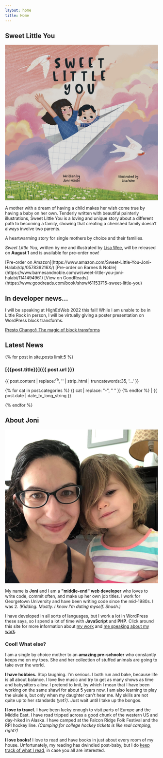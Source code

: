 ```yaml
---
layout: home
title: Home
---
```


<section markdown="1" class="book-section has-background book-green remove-top-margin" aria-label="Book">

## Sweet Little You

<div markdown="1" class="book-section-cover">

[![Book cover of Sweet Little You featuring a mom and baby flying in a paper airplane](/assets/images/sweet-little-you-cover.jpg)](/book)

</div>

<div markdown="1" class="book-section-text">

A mother with a dream of having a child makes her wish come true by having a baby on her own. Tenderly written with beautiful painterly illustrations, Sweet Little You is a loving and unique story about a different path to becoming a family, showing that creating a cherished family doesn’t always involve two parents.

A heartwarming story for single mothers by choice and their families.

*Sweet Little You*, written by me and illustrated by [Lisa Wee](https://www.lisawee12.com/), will be released on **August 1** and is available for pre-order now!

</div>

<div class="book-section-buttons" markdown="1">
[Pre-order on Amazon](https://www.amazon.com/Sweet-Little-You-Joni-Halabi/dp/057839216X/) [Pre-order on Barnes & Noble](https://www.barnesandnoble.com/w/sweet-little-you-joni-halabi/1141494961) [View on GoodReads](https://www.goodreads.com/book/show/61153715-sweet-little-you)
</div>

</section>


<section markdown="1" class="has-background copper-dark button-links" aria-label="Speaking">

## In developer news...

I will be speaking at HighEdWeb 2022 this fall! While I am unable to be in Little Rock in person, I will be virtually giving a poster presentation on WordPress block transforms.

[Presto Chango!: The magic of block transforms](https://events.highedweb.org/heweb22/session/901722/presto-chango-the-magic-of-block-transforms)

</section>


<section markdown="1" aria-label="Articles">

## Latest News

{% for post in site.posts limit:5 %}

<article markdown="1" class="latest-post {{post.categories.first}}" aria-label="{{post.title}}">

### [{{post.title}}]({{ post.url }})

<p class="excerpt">{{ post.content | replace:'<sup>1</sup>', '' | strip_html | truncatewords:35, '…' }}</p>

<p class="latest-post-meta">
  {% for cat in post.categories %}
    <span>{{ cat | replace: "-", " " }}</span>
  {% endfor %}
  |
  {{ post.date | date_to_long_string }}
</p>

</article>

{% endfor %}

</section>



<section markdown="1" class="has-background timberwolf" aria-label="Biography">

## About Joni

![My daughter and me](/assets/images/family.jpg)

My name is **Joni** and I am a **"middle-end" web developer** who loves to write code, commit often, and make up her own job titles. I work for Georgetown University and have been writing code since the mid-1980s. I was 2. _(Kidding. Mostly. I know I'm dating myself. Shush.)_

I have developed in all sorts of languages, but I work a lot in WordPress these says, so I spend a lot of time with **JavaScript** and **PHP**. Click around this site for more information about [my work](/work) and [me speaking about my work](/speaking).

### Cool! What else?

I am a single by choice mother to an **amazing pre-schooler** who constantly keeps me on my toes. She and her collection of stuffed animals are going to take over the world.

**I have hobbies.** Stop laughing. I'm serious. I both run and bake, because life is all about balance. I love live music and try to get as many shows as time and babysitters allow. I pretend to knit, by which I mean that I have been working on the same shawl for about 5 years now. I am also learning to play the ukulele, but only when my daughter can't hear me. My skills are not quite up to her standards _(yet?)_. Just wait until I take up the bongos.

**I love to travel.** I have been lucky enough to visit parts of Europe and the Middle East. I have road tripped across a good chunk of the western US and day-hiked in Alaska. I have camped at the Falcon Ridge Folk Festival and the RPI hockey line. _(Camping for college hockey tickets is like real camping, right?)_

**I love books!** I love to read and have books in just about every room of my house. Unfortunately, my reading has dwindled post-baby, but I do [keep track of what I read](/book/reading/), in case you all are interested.

</section>
